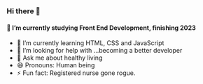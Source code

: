 ### Hi there 👋

#### 🔭 I’m currently studying Front End Development, finishing 2023
- 🌱 I’m currently learning HTML, CSS and JavaScript
- 🤔 I’m looking for help with ...becoming a better developer
- 💬 Ask me about healthy living
- 😄 Pronouns: Human being
- ⚡ Fun fact: Registered nurse gone rogue.
